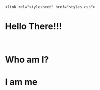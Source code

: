 
<html>

  <head>
  
    <link rel="stylesheet" href="styles.css">
  </head>

  <body>
    <h1 id="greeting">Hello There!!!</h1>
    <br>
    <h1>Who am I?</h1>
    <h1>I am me</h1>
    
    
  
  
  
  
  
  
  </body>
</html>
